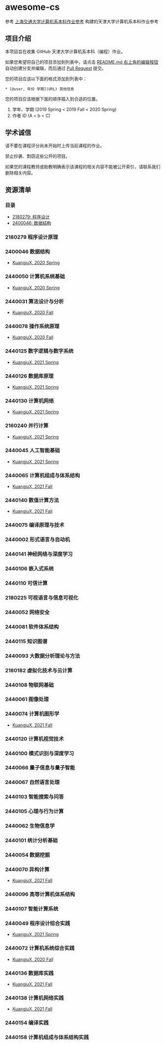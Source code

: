 # awesome-cs

参考 [上海交通大学计算机系本科作业参考](https://github.com/SJTU-CSE/awesome-cs) 构建的天津大学计算机系本科作业参考

## 项目介绍

本项目旨在收集 GitHub 天津大学计算机系本科（编程）作业。

如果您希望将自己的项目添加到列表中，请点击 [README.md 右上角的编辑按钮](https://github.com/TJUCS/awesome-cs/edit/main/README.md) 自动创建分支并编辑，而后通过 [Pull Request](https://github.com/TJUCS/awesome-cs/pulls) 提交。

您的项目应该以下面的格式添加到列表中：

```
* [@user, 年份 学期](URL) 其他信息
```

您的项目应该根据下面的顺序插入到合适的位置。

1. 学年、学期 (2019 Spring < 2019 Fall < 2020 Spring)
2. 作者 ID (A < b < C)

## 学术诚信

请不要在课程评分尚未开始时上传当前课程的作业。

禁止抄袭、剽窃这些公开的项目。

如果您的课程教师或助教明确表示该课程的相关内容不能被公开索引，请联系我们删除相关内容。

## 资源清单

### 目录

- [2180279: 程序设计](https://github.com/TJUCS/awesome-cs#2180279)
- [2400046: 数据结构](https://github.com/TJUCS/awesome-cs#2400046)

### 2180279 程序设计原理

### 2400046 数据结构 

- [KuangjuX, 2020 Spring](https://github.com/KuangjuX/DS-Lab)

### 2440050 计算机系统基础

- [KuangjuX, 2020 Spring](https://github.com/KuangjuX/ICS-Lab)

### 2440031 算法设计与分析

- [KuangjuX, 2020 Fall](https://github.com/KuangjuX/Algorithm-Lab)

### 2440078 操作系统原理

- [KuangjuX, 2020 Fall](https://github.com/KuangjuX/OS-Lab)

### 2440125 数字逻辑与数字系统

- [KuangjuX, 2021 Spring](https://github.com/KuangjuX/Digital-Lab)

### 2440126 数据库原理

- [KuangjuX, 2021 Spring](https://github.com/KuangjuX/DBS-Lab)

### 2440130 计算机网络

- [KuangjuX, 2021 Spring](https://github.com/KuangjuX/Network-Lab)

### 2160240 并行计算

- [KuangjuX, 2021 Spring](https://github.com/KuangjuX/Parallel-Lab)

### 2440045 人工智能基础

- [KuangjuX, 2021 Spring](https://github.com/KuangjuX/AI-Lab)

### 2440065 计算机组成与体系结构

- [KuangjuX, 2021 Fall](https://github.com/KuangjuX/SimpleMIPS)

### 2440140 数值计算方法

- [KuangjuX, 2021 Fall](https://github.com/KuangjuX/Numerical-Analysis)

### 2440075 编译原理与技术

### 2440002 形式语言与自动机

### 2440141 神经网络与深度学习

### 2440106 嵌入式系统

### 2440110 可信计算

### 2180225 可视语言与信息可视化

### 2440052 网络安全

### 2440081 软件体系结构

### 2440115 知识图谱

### 2440093 大数据分析理论与方法

### 2180182 虚拟化技术与云计算

### 2440108 物联网基础

### 2440061 图像处理

### 2440074 计算机图形学

- [KuangjuX, 2021 Fall](https://github.com/KuangjuX/Graphics-Lab)

### 2440120 计算机视觉技术

### 2440100 模式识别与深度学习

### 2440066 量子信息与量子智能

### 2440067 自然语言处理

### 2440103 智能搜索与问答

### 2440105 心理与行为计算

### 2440062 生物信息学

### 2440101 统计分析基础

### 2440054 数据挖掘

### 2440070 异构计算

- [KuangjuX, 2021 Fall](https://github.com/KuangjuX/Heterogeneous-Lab)

### 2440096 高等计算机体系结构

### 2440107 智能计算系统

### 2440049 程序设计综合实践

- [KuangjuX, 2021 Spring](https://github.com/KuangjuX/Programing-Lab)

### 2440072 计算机系统综合实践

- [KuangjuX, 2020 Fall](https://github.com/KuangjuX/NEMU2020)

### 2440136 数据库实践

- [KuangjuX, 2021 Fall](https://github.com/KuangjuX/Langhuan-Blessed-Land)

### 2440138 计算机网络实践

- [KuangjuX, 2021 Fall](https://github.com/KuangjuX/Trivial-TCP)

### 2440154 编译实践

### 2440158 计算机组成与体系结构实践

